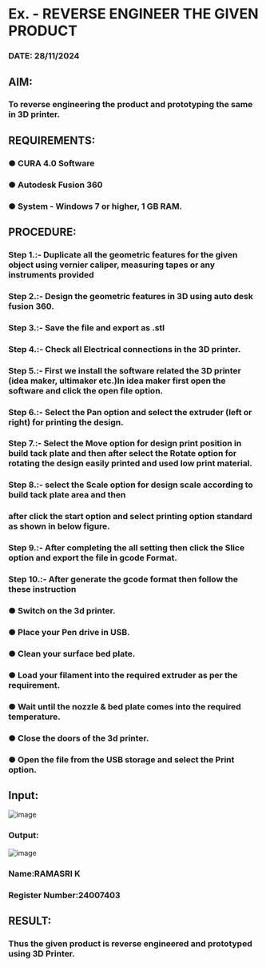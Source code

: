 # Ex.   - REVERSE ENGINEER THE GIVEN PRODUCT

### DATE: 28/11/2024

## AIM: 
### To reverse engineering the product and prototyping the same in 3D printer.

## REQUIREMENTS:
### ●	CURA 4.0 Software
### ●	 Autodesk Fusion 360
### ●	 System - Windows 7 or higher, 1 GB RAM.

## PROCEDURE:
### Step 1.:- Duplicate all the geometric features for the given object using vernier caliper, measuring tapes or any instruments provided
### Step 2.:- Design the geometric features in 3D using auto desk fusion 360.
### Step 3.:- Save the file and export as .stl
### Step 4.:- Check all Electrical connections in the 3D printer.
### Step 5.:- First we install the software related the 3D printer (idea maker, ultimaker etc.)In idea maker first open the software and click the open file option.
### Step 6.:- Select the Pan option and select the extruder (left or right) for printing the design.
### Step 7.:- Select the Move option for design print position in build tack plate and then after select the Rotate option for rotating the design easily printed and used low print material.
### Step 8.:- select the Scale option for design scale according to build tack plate area and then
### after click the start option and select printing option standard as shown in below figure.
### Step 9.:- After completing the all setting then click the Slice option and export the file in gcode Format.
### Step 10.:- After generate the gcode format then follow the these instruction 
  ###   ●	Switch on the 3d printer.
  ###   ●	Place your Pen drive in USB.
  ###   ●	Clean your surface bed plate.
  ###   ●	Load your filament into the required extruder as per the requirement.
  ###   ●	Wait until the nozzle & bed plate comes into the required temperature.
  ###   ●	Close the doors of the 3d printer.
  ###   ●	Open the file from the USB storage and select the Print option.

## Input:
![image](https://github.com/user-attachments/assets/b45a70b7-1a54-408f-a165-05f196b9ce53)


### Output:
![image](https://github.com/user-attachments/assets/5f3ec0c2-8e4c-4843-9a17-5dc6e7e0ab00)



### Name:RAMASRI K
### Register Number:24007403

## RESULT:
###   Thus the given product is reverse engineered and prototyped using 3D Printer.
